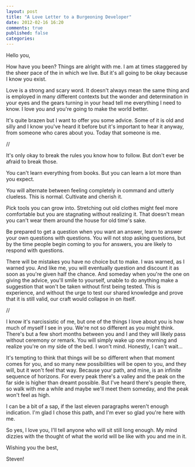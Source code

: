 ```yaml
---
layout: post
title: "A Love Letter to a Burgeoning Developer"
date: 2012-02-16 16:20
comments: true
published: false
categories: 
---
```


Hello you,

How have you been? Things are alright with me. I am at times staggered by the
sheer pace of the in which we live. But it's all going to be okay because I know
you exist.

Love is a strong and scary word. It doesn't always mean the same thing and is
employed in many different contexts but the wonder and determination in your
eyes and the gears turning in your head tell me everything I need to know. I
love you and you're going to make the world better.

It's quite brazen but I want to offer you some advice. Some of it is old and
silly and I know you've heard it before but it's important to hear it anyway,
from someone who cares about you. Today that someone is me.

//

It's only okay to break the rules you know how to follow. But don't ever be
afraid to break those.

You can't learn everything from books. But you can learn a lot more than you
expect.

You will alternate between feeling completely in command and utterly clueless.
This is normal. Cultivate and cherish it.

Pick tools you can grow into. Stretching out old clothes might feel more
comfortable but you are stagnating without realizing it. That doesn't
mean you can't wear them around the house for old time's sake.

Be prepared to get a question when you want an answer, learn to answer your own
questions with questions. You will not stop asking questions, but by the time
people begin coming to you for answers, you are likely to respond with
questions.

There will be mistakes you have no choice but to make. I was warned, as I warned
you. And like me, you will eventually question and discount it as soon
as you're given half the chance. And someday when you're the one on giving the
advice, you'll smile to yourself, unable to do anything make a suggestion that
won't be taken without first being tested. This is experience, and without the
urge to test our shared knowledge and prove that it is still valid, our craft
would collapse in on itself.

//

I know it's narcissistic of me, but one of the things I love about you is how
much of myself I see in you. We're not so different as you might think. There's
but a few short months between you and I and they will likely pass without
ceremony or remark. You will simply wake up one morning and realize you're on my
side of the bed. I won't mind. Honestly, I can't wait...

It's tempting to think that things will be so different when that moment comes
for you, and so many new possibilities will be open to you, and they will, but
it won't feel that way. Because your path, and mine, is an infinite sequence of
horizons. For every peak there's a valley and the peak on the far side is
higher than dreamt possible. But I've heard there's people there, so walk with
me a while and maybe we'll meet them someday, and the peak won't feel as high.

I can be a bit of a sap, if the last eleven paragraphs weren't enough
indication. I'm glad I chose this path, and I'm ever so glad you're here with
me.

So yes, I love you, I'll tell anyone who will sit still long enough. My mind
dizzies with the thought of what the world will be like with you and me in it.

Wishing you the best,

Steven!

